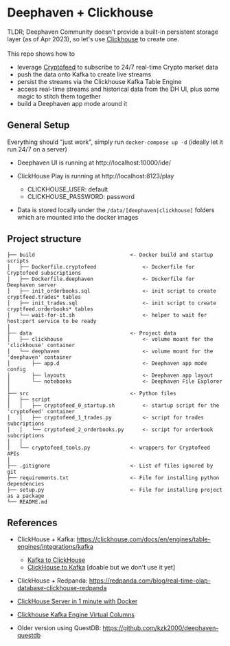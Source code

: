 # Deephaven + Clickhouse
TLDR;
Deephaven Community doesn't provide a built-in persistent storage layer (as of Apr 2023), so let's use 
[Clickhouse](https://clickhouse.com/) to create one.<br><br>
This repo shows how to 
* leverage [Cryptofeed](https://github.com/bmoscon/cryptofeed) to subscribe to 24/7 real-time Crypto market data
* push the data onto Kafka to create live streams
* persist the streams via the Clickhouse Kafka Table Engine
* access real-time streams and historical data from the DH UI, plus some magic to stitch them together
* build a Deephaven app mode around it

## General Setup 
Everything should "just work", simply run ```docker-compose up -d``` (ideally let it run 24/7 on a server)
* Deephaven UI is running at http://localhost:10000/ide/
* ClickHouse Play is running at http://localhost:8123/play
  * CLICKHOUSE_USER: default
  * CLICKHOUSE_PASSWORD: password

* Data is stored locally under the `/data/[deephaven|clickhouse]` folders which are mounted into the docker images

## Project structure
```
├── build                               <- Docker build and startup scripts 
│   ├── Dockerfile.cryptofeed               <- Dockerfile for Cryptofeed subscriptions
│   ├── Dockerfile.deephaven                <- Dockerfile for Deephaven server
│   ├── init_orderbooks.sql                 <- init script to create cryptfeed.trades* tables
│   ├── init_trades.sql                     <- init script to create cryptfeed.orderbooks* tables
│   └── wait-for-it.sh                      <- helper to wait for host:port service to be ready
│
├── data                                <- Project data
│   ├── clickhouse                          <- volume mount for the 'clickhouse' container
│   └── deephaven                           <- volume mount for the 'deephaven' container
│       ├── app.d                           <- Deephaven app mode config
│       ├── layouts                         <- Deephaven app layout 
│       └── notebooks                       <- Deephaven File Explorer 
│   
├── src                                 <- Python files
│   ├── script    
│   │   ├── cryptofeed_0_startup.sh         <- startup script for the 'cryptofeed' container
│   │   ├── cryptofeed_1_trades.py          <- script for trades subcriptions
│   │   └── cryptofeed_2_orderbooks.py      <- script for orderbook subcriptions
│   │ 
│   └── cryptofeed_tools.py             <- wrappers for Cryptofeed APIs
│
├── .gitignore                          <- List of files ignored by git
├── requirements.txt                    <- File for installing python dependencies
├── setup.py                            <- File for installing project as a package
└── README.md
```
## References
* ClickHouse + Kafka: https://clickhouse.com/docs/en/engines/table-engines/integrations/kafka
  * [Kafka to ClickHouse](https://clickhouse.com/docs/en/integrations/kafka#kafka-to-clickhouse)
  * [ClickHouse to Kafka](https://clickhouse.com/docs/en/integrations/kafka#clickhouse-to-kafka) [doable but we don't use it yet]

* ClickHouse + Redpanda: https://redpanda.com/blog/real-time-olap-database-clickhouse-redpanda
* [ClickHouse Server in 1 minute with Docker](https://dev.to/titronium/clickhouse-server-in-1-minute-with-docker-4gf2)
* [Clickhouse Kafka Engine Virtual Columns](https://clickhouse.com/docs/en/engines/table-engines/integrations/kafka#virtual-columns)
* Older version using QuestDB: https://github.com/kzk2000/deephaven-questdb
